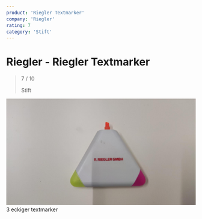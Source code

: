 ```yaml
---
product: 'Riegler Textmarker'
company: 'Riegler'
rating: 7
category: 'Stift'
---
```


# Riegler - Riegler Textmarker
>
> 7 / 10
>
> Stift

![Riegler Textmarker](assets\riegler-riegler-textmarker-3a567903-32fa-4d29-aab8-492f6ac74ef9.jpg)
3 eckiger textmarker
